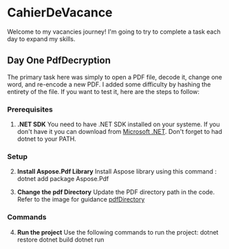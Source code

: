 # CahierDeVacance

Welcome to my vacancies journey! I'm going to try to complete a task each day to expand my skills.

## Day One PdfDecryption

The primary task here was simply to open a PDF file, decode it, change one word, and re-encode a new PDF. I added some difficulty by hashing the entirety of the file. If you want to test it, here are the steps to follow:

### Prerequisites

1. **.NET SDK** You need to have .NET SDK installed on your systeme. If you don't have it you can download from [Microsoft .NET](https://dotnet.microsoft.com/fr-fr/download). Don't forget to had dotnet to your PATH.

### Setup

2. **Install Aspose.Pdf Library** Install Aspose library using this command : dotnet add package Aspose.Pdf

3. **Change the pdf Directory** Update the PDF directory path in the code. Refer to the image for guidance
[pdfDirectory](./assets/images/pdfDirectory.png)

### Commands

4. **Run the project** Use the following commands to run the project:
    dotnet restore
    dotnet build
    dotnet run